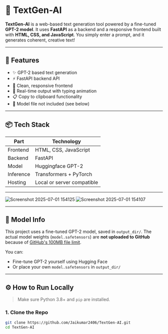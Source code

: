 # 🧠 TextGen-AI

**TextGen-AI** is a web-based text generation tool powered by a fine-tuned **GPT-2 model**. It uses **FastAPI** as a backend and a responsive frontend built with **HTML, CSS, and JavaScript**. You simply enter a prompt, and it generates coherent, creative text!

---

## 🚀 Features

- ✨ GPT-2 based text generation
- ⚡ FastAPI backend API
- 🎨 Clean, responsive frontend
- 🔁 Real-time output with typing animation
- 📋 Copy to clipboard functionality
- 🧹 Model file not included (see below)

---

## 📦 Tech Stack

| Part        | Technology                |
|-------------|---------------------------|
| Frontend    | HTML, CSS, JavaScript     |
| Backend     | FastAPI                   |
| Model       | Huggingface GPT-2         |
| Inference   | Transformers + PyTorch    |
| Hosting     | Local or server compatible|

---

![Screenshot 2025-07-01 154125](https://github.com/user-attachments/assets/192ff5e1-23ad-4ef8-8af4-5ac74b2ce76e)
![Screenshot 2025-07-01 154107](https://github.com/user-attachments/assets/5a9a24c3-ec4b-4692-b7da-d763e85f36cc)

---

## 🧠 Model Info

This project uses a fine-tuned GPT-2 model, saved in `output_dir/`. The actual model weights (`model.safetensors`) are **not uploaded to GitHub** because of [GitHub's 100MB file limit](https://drive.google.com/drive/folders/1H-TEmj8sbaqjUP1Ss3lNwugqFcABnxFV?usp=sharing).

You can:

- Fine-tune GPT-2 yourself using Hugging Face
- Or place your own `model.safetensors` in `output_dir/`

---

## ⚙️ How to Run Locally

> Make sure Python 3.8+ and `pip` are installed.

### 1. Clone the Repo

```bash
git clone https://github.com/Jaikumar2406/TextGen-AI.git
cd TextGen-AI
